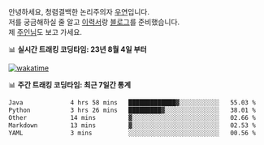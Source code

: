 안녕하세요, 청렴결백한 논리주의자 [우연](https://dev-wooyeon.github.io/quiz-app/)입니다.  
저를 궁금해하실 줄 알고 [이력서](https://ieunune.notion.site/d836ecc9172144d4b39f185b89f16a62)랑 [블로그](https://notion-blog-ieunune.vercel.app)를 준비했습니다.  
제 [주인님](https://www.instagram.com/lovely_hiru_hari_s2/)도 보고 가세요.


📊 **실시간 트래킹 코딩타임: 23년 8월 4일 부터**  

[![wakatime](https://wakatime.com/badge/user/099dd627-fdab-4072-b87a-fa91c7a76d8d.svg?style=for-the-badge)](https://wakatime.com/@099dd627-fdab-4072-b87a-fa91c7a76d8d)

📊 **주간 트래킹 코딩타임: 최근 7일간 통계**

<!--START_SECTION:waka-->

```txt
Java             4 hrs 58 mins   █████████████▓░░░░░░░░░░░   55.03 %
Python           3 hrs 26 mins   █████████▓░░░░░░░░░░░░░░░   38.01 %
Other            14 mins         ▓░░░░░░░░░░░░░░░░░░░░░░░░   02.66 %
Markdown         13 mins         ▓░░░░░░░░░░░░░░░░░░░░░░░░   02.53 %
YAML             3 mins          ░░░░░░░░░░░░░░░░░░░░░░░░░   00.56 %
```

<!--END_SECTION:waka-->

<!-- ![](./profile-3d-contrib/profile-night-view.svg)-->
